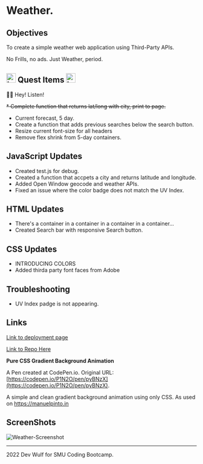 # Weather.

## **Objectives**

To create a simple weather web application using Third-Party APIs. 

No Frills, no ads. Just Weather, period.

## <img src="https://64.media.tumblr.com/tumblr_mdghlnkX3f1qdtfd6o1_400.gif" alt="hyrule-crest" width="25"/> **Quest Items** <img src="https://64.media.tumblr.com/tumblr_mdghlnkX3f1qdtfd6o1_400.gif" alt="hyrule-crest" width="25"/>

🧚🏻 Hey! Listen!

~~*  Complete function that returns lat/long with city, print to page.~~
*  Current forecast, 5 day.
*  Create a function that adds previous searches below the search button.
*  Resize current font-size for all headers
*  Remove flex shrink from 5-day containers.


## **JavaScript Updates**
* Created test.js for debug.
* Created a function that accpets a city and returns latitude and longitude.
* Added Open Window geocode and weather APIs.
*  Fixed an issue where the color badge does not match the UV Index.

## **HTML Updates**
* There's a container in a container in a container in a container...
* Created Search bar with responsive Search button.


## **CSS Updates**
* INTRODUCING COLORS
* Added thirda party font faces from Adobe

## **Troubleshooting**

* UV Index padge is not appearing.


## **Links**

[Link to deployment page](https://wulfsounds.github.io/weather-dashboard/)

[Link to Repo Here](https://github.com/wulfsounds/weather-dashboard)

**Pure CSS Gradient Background Animation**

A Pen created at CodePen.io. Original URL: [https://codepen.io/P1N2O/pen/pyBNzX](https://codepen.io/P1N2O/pen/pyBNzX).

A simple and clean gradient background animation using only CSS.
As used on https://manuelpinto.in


## **ScreenShots**

![Weather-Screenshot](homework/weather-dashboard/assets/images/weather-screenshot.png)

------------------------------------------------------------------------------
2022 Dev Wulf for SMU Coding Bootcamp.
